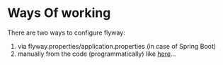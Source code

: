 # Ways Of working

There are two ways to configure flyway:
1) via flyway.properties/application.properties (in case of Spring Boot)
2) manually from the code (programmatically) like [here](https://medium.com/@AlexanderObregon/automating-database-migrations-in-java-with-flyway-4139cb4a748d)...